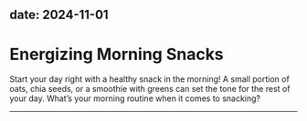 date: 2024-11-01
---

# Energizing Morning Snacks  
Start your day right with a healthy snack in the morning! A small portion of oats, chia seeds, or a smoothie with greens can set the tone for the rest of your day. What’s your morning routine when it comes to snacking?

---
